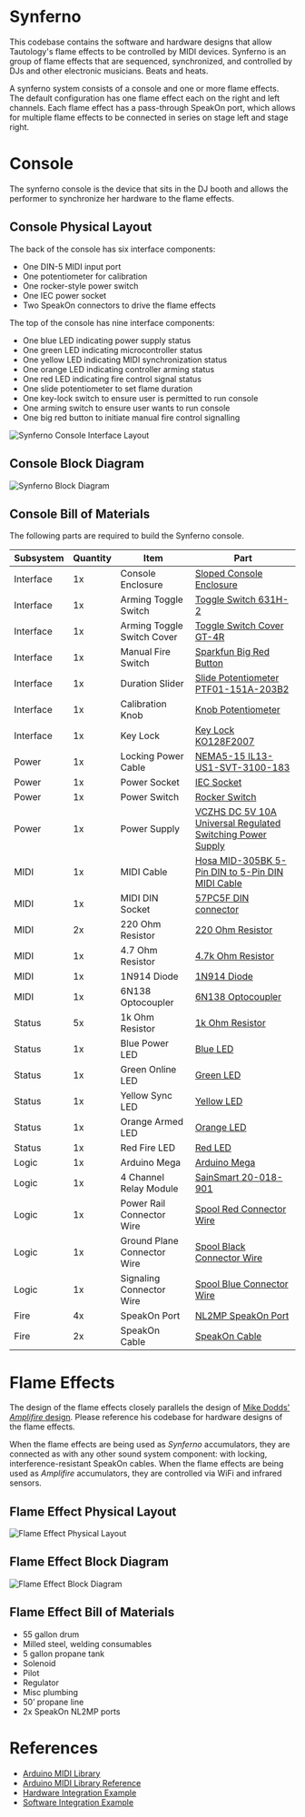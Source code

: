 # Synferno

This codebase contains the software and hardware designs that allow Tautology's flame effects to be controlled by MIDI devices. Synferno is an group of flame effects that are sequenced, synchronized, and controlled by DJs and other electronic musicians. Beats and heats.

A synferno system consists of a console and one or more flame effects. The default configuration has one flame effect each on the right and left channels. Each flame effect has a pass-through SpeakOn port, which allows for multiple flame effects to be connected in series on stage left and stage right.

# Console

The synferno console is the device that sits in the DJ booth and allows the performer to synchronize her hardware to the flame effects.

## Console Physical Layout

The back of the console has six interface components:

* One DIN-5 MIDI input port
* One potentiometer for calibration
* One rocker-style power switch
* One IEC power socket
* Two SpeakOn connectors to drive the flame effects

The top of the console has nine interface components:

* One blue LED indicating power supply status
* One green LED indicating microcontroller status
* One yellow LED indicating MIDI synchronization status
* One orange LED indicating controller arming status
* One red LED indicating fire control signal status
* One slide potentiometer to set flame duration
* One key-lock switch to ensure user is permitted to run console
* One arming switch to ensure user wants to run console
* One big red button to initiate manual fire control signalling

![Synferno Console Interface Layout](https://raw.githubusercontent.com/linenoise/synferno/master/docs/diagrams/Synferno%20Console%20Interface%20Layout.png)

## Console Block Diagram

![Synferno Block Diagram](https://raw.githubusercontent.com/linenoise/synferno/master/docs/diagrams/block_diagram_v20170403.png)

## Console Bill of Materials

The following parts are required to build the Synferno console.

| Subsystem | Quantity | Item | Part |
|-----------|----------|------|------|
| Interface | 1x       | Console Enclosure | [Sloped Console Enclosure](http://www.mouser.com/ProductDetail/Hammond-Manufacturing/1456PH1WHBU/?qs=sGAEpiMZZMsrGrAVj6eTve6SRaySZpuD%2fmsbes6t2eY%3d) |
| Interface | 1x       | Arming Toggle Switch | [Toggle Switch 631H-2](http://www.mouser.com/Search/ProductDetail.aspx?qs=%2fs1LKTamv0xq52nnIMvCmA%3d%3d) |
| Interface | 1x       | Arming Toggle Switch Cover | [Toggle Switch Cover GT-4R](http://www.mouser.com/ProductDetail/CW-Industries/GT-4R/?qs=sGAEpiMZZMtQ1ytNl72Bk4W6RQFxQU1iz3A6OXxfbKA%3d) |
| Interface | 1x       | Manual Fire Switch | [Sparkfun Big Red Button](https://www.sparkfun.com/products/9181) |
| Interface | 1x       | Duration Slider | [Slide Potentiometer PTF01-151A-203B2](http://www.mouser.com/search/ProductDetail.aspx?R=0virtualkey0virtualkeyPTF01-151A-203B2) |
| Interface | 1x       | Calibration Knob | [Knob Potentiometer](http://www.mouser.com/ProductDetail/Bourns/3310Y-001-103L/?qs=sGAEpiMZZMtC25l1F4XBUzucK%2fsLA9imt%2fQ5wgh8OPI%3d) |
| Interface | 1x       | Key Lock | [Key Lock KO128F2007](http://www.mouser.com/ProductDetail/E-Switch/KO128F2007/?qs=sGAEpiMZZMsw5ceDr7HJSDhm1FNsn9uc)
| Power     | 1x       | Locking Power Cable | [NEMA5-15 IL13-US1-SVT-3100-183](http://www.mouser.com/ProductDetail/Schaffner/IL13-US1-SVT-3100-183/?qs=sGAEpiMZZMvXcJVS4l7FPzCKqis1WRpbesAGrSNHj1w%3d) |
| Power     | 1x       | Power Socket | [IEC Socket](http://www.mouser.com/ProductDetail/Schurter/62002300/?qs=sGAEpiMZZMvh4ezHM5rsUjbMf3rMlzcg3muYRtLA8Pw%3d) |
| Power     | 1x       | Power Switch | [Rocker Switch](http://www.mouser.com/ProductDetail/ZF/SRB22A2FBBNN/?qs=sGAEpiMZZMt%252bZbscA2DaEkUexJYfg5jP) |
| Power     | 1x       | Power Supply | [VCZHS DC 5V 10A Universal Regulated Switching Power Supply](https://smile.amazon.com/VCZHS-Universal-Regulated-Switching-Computer/dp/B019P1HGME/ref=sr_1_5?ie=UTF8&qid=1491256840&sr=8-5&keywords=5v+power+supply) |
| MIDI      | 1x       | MIDI Cable | [Hosa MID-305BK 5-Pin DIN to 5-Pin DIN MIDI Cable](https://smile.amazon.com/Hosa-MID-305BK-5-Pin-MIDI-Cable/dp/B000068NTU/ref=sr_1_2?ie=UTF8&qid=1491257019&sr=8-2&keywords=MIDI+cable) |
| MIDI      | 1x       | MIDI DIN Socket | [57PC5F DIN connector](http://www.mouser.com/ProductDetail/Switchcraft/57PC5F/?qs=sGAEpiMZZMtAYTMy7wxAr0y4uKaR6FokQ9OyYICcpew%3d) |
| MIDI      | 2x       | 220 Ohm Resistor | [220 Ohm Resistor](http://www.mouser.com/ProductDetail/Ohmite/OY221KE/?qs=sGAEpiMZZMtlubZbdhIBIMnBmbYwsLxH0milUae1tMQ%3d) |
| MIDI      | 1x       | 4.7 Ohm Resistor | [4.7k Ohm Resistor](http://www.mouser.com/ProductDetail/Ohmite/OX472KE/?qs=sGAEpiMZZMsPqMdJzcrNwk%2fg3DPSHRNzqdU6hd7M%2fPE%3d) |
| MIDI      | 1x       | 1N914 Diode | [1N914 Diode](http://www.mouser.com/ProductDetail/Fairchild-Semiconductor/1N914/?qs=NSEUUqpg2uCfNuQFcxVZsA%3d%3d) |
| MIDI      | 1x       | 6N138 Optocoupler | [6N138 Optocoupler](http://www.mouser.com/ProductDetail/Vishay-Semiconductors/6N138/?qs=sGAEpiMZZMtd3yBnp8bAgBFyizqDgEBJrkPNUPogu6s%3d) |
| Status    | 5x       | 1k Ohm Resistor | [1k Ohm Resistor](http://www.mouser.com/ProductDetail/Ohmite/OX102KE/?qs=sGAEpiMZZMsPqMdJzcrNwrKLa5kaGLxISs%2fpJlieb%252bA%3d) |
| Status    | 1x       | Blue Power LED | [Blue LED](https://www.radioshack.com/products/10mm-blue-led-lamp) |
| Status    | 1x       | Green Online LED | [Green LED](https://www.radioshack.com/products/radioshack-5mm-green-led) |
| Status    | 1x       | Yellow Sync LED | [Yellow LED](https://www.radioshack.com/products/5mm-yellow-led) |
| Status    | 1x       | Orange Armed LED | [Orange LED](https://www.radioshack.com/products/5mm-orance-led-1) |
| Status    | 1x       | Red Fire LED | [Red LED](https://www.radioshack.com/products/5mm-red-led-1) |
| Logic     | 1x       | Arduino Mega | [Arduino Mega](https://smile.amazon.com/OSOYOO-MEGA2560-Control-ATMEGA2560-16AU-Compatible/dp/B00PD92EJ8/) |
| Logic     | 1x       | 4 Channel Relay Module | [SainSmart 20-018-901](https://www.sainsmart.com/sainsmart-4-channel-5v-solid-state-relay-module-board-omron-ssr-avr-dsp-arduino.html) |
| Logic     | 1x       | Power Rail Connector Wire | [Spool Red Connector Wire](https://smile.amazon.com/GS-Powers-Power-Primary-Remote/dp/B01NCSJZWM/) |
| Logic     | 1x       | Ground Plane Connector Wire | [Spool Black Connector Wire](https://smile.amazon.com/GS-Powers-Power-Primary-Remote/dp/B01NCSJZWM/) |
| Logic     | 1x       | Signaling Connector Wire | [Spool Blue Connector Wire](https://smile.amazon.com/GS-Powers-Power-Primary-Remote/dp/B01NCSJZWM/) |
| Fire      | 4x       | SpeakOn Port | [NL2MP SpeakOn Port](https://www.amazon.com/Neutrik-Chassis-Speakon-Connector-NL2MP/dp/B00067JS3M/)
| Fire      | 2x       | SpeakOn Cable | [SpeakOn Cable](https://www.amazon.com/Ignite-Pro-Speakon-Gauge-Speaker/dp/B01CBC5ZE0/)

# Flame Effects

The design of the flame effects closely parallels the design of [Mike Dodds' *Amplifire* design](https://github.com/the-magister/amplifire). Please reference his codebase for hardware designs of the flame effects.

When the flame effects are being used as *Synferno* accumulators, they are connected as with any other sound system component: with locking, interference-resistant SpeakOn cables. When the flame effects are being used as *Amplifire* accumulators, they are controlled via WiFi and infrared sensors.

## Flame Effect Physical Layout

![Flame Effect Physical Layout](https://raw.githubusercontent.com/linenoise/synferno/master/docs/diagrams/accumulator_physical.png)

## Flame Effect Block Diagram

![Flame Effect Block Diagram](https://github.com/linenoise/synferno/blob/master/docs/diagrams/Synferno%20Block%20Diagram.png)

## Flame Effect Bill of Materials

* 55 gallon drum
* Milled steel, welding consumables
* 5 gallon propane tank
* Solenoid
* Pilot
* Regulator
* Misc plumbing
* 50’ propane line
* 2x SpeakOn NL2MP ports

# References

* [Arduino MIDI Library](https://github.com/FortySevenEffects/arduino_midi_library/)
* [Arduino MIDI Library Reference](http://arduinomidilib.fortyseveneffects.com/index.html)
* [Hardware Integration Example](http://www.notesandvolts.com/2015/02/midi-and-arduino-build-midi-input.html)
* [Software Integration Example](http://www.notesandvolts.com/2015/02/midi-for-arduino-input-test.html)


